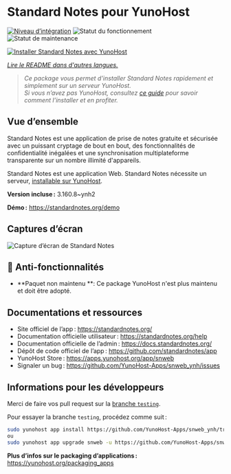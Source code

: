 <!--
Nota bene : ce README est automatiquement généré par <https://github.com/YunoHost/apps/tree/master/tools/readme_generator>
Il NE doit PAS être modifié à la main.
-->

# Standard Notes pour YunoHost

[![Niveau d’intégration](https://dash.yunohost.org/integration/snweb.svg)](https://dash.yunohost.org/appci/app/snweb) ![Statut du fonctionnement](https://ci-apps.yunohost.org/ci/badges/snweb.status.svg) ![Statut de maintenance](https://ci-apps.yunohost.org/ci/badges/snweb.maintain.svg)

[![Installer Standard Notes avec YunoHost](https://install-app.yunohost.org/install-with-yunohost.svg)](https://install-app.yunohost.org/?app=snweb)

*[Lire le README dans d'autres langues.](./ALL_README.md)*

> *Ce package vous permet d’installer Standard Notes rapidement et simplement sur un serveur YunoHost.*  
> *Si vous n’avez pas YunoHost, consultez [ce guide](https://yunohost.org/install) pour savoir comment l’installer et en profiter.*

## Vue d’ensemble

Standard Notes est une application de prise de notes gratuite et sécurisée avec un puissant cryptage de bout en bout, des fonctionnalités de confidentialité inégalées et une synchronisation multiplateforme transparente sur un nombre illimité d'appareils.

Standard Notes est une application Web. Standard Notes nécessite un serveur, [installable sur YunoHost](https://github.com/YunoHost-Apps/snserver_ynh).

**Version incluse :** 3.160.8~ynh2

**Démo :** <https://standardnotes.org/demo>

## Captures d’écran

![Capture d’écran de Standard Notes](./doc/screenshots/standard_notes.png)

## :red_circle: Anti-fonctionnalités

- **Paquet non maintenu **: Ce package YunoHost n'est plus maintenu et doit être adopté.

## Documentations et ressources

- Site officiel de l’app : <https://standardnotes.org/>
- Documentation officielle utilisateur : <https://standardnotes.org/help>
- Documentation officielle de l’admin : <https://docs.standardnotes.org/>
- Dépôt de code officiel de l’app : <https://github.com/standardnotes/app>
- YunoHost Store : <https://apps.yunohost.org/app/snweb>
- Signaler un bug : <https://github.com/YunoHost-Apps/snweb_ynh/issues>

## Informations pour les développeurs

Merci de faire vos pull request sur la [branche `testing`](https://github.com/YunoHost-Apps/snweb_ynh/tree/testing).

Pour essayer la branche `testing`, procédez comme suit :

```bash
sudo yunohost app install https://github.com/YunoHost-Apps/snweb_ynh/tree/testing --debug
ou
sudo yunohost app upgrade snweb -u https://github.com/YunoHost-Apps/snweb_ynh/tree/testing --debug
```

**Plus d’infos sur le packaging d’applications :** <https://yunohost.org/packaging_apps>
